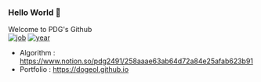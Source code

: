 ### Hello World 👋

<!--
**DoGeol/DoGeol** is a ✨ _special_ ✨ repository because its `README.md` (this file) appears on your GitHub profile.

Here are some ideas to get you started:

- 🔭 I’m currently working on ...
- 🌱 I’m currently learning ...
- 👯 I’m looking to collaborate on ...
- 🤔 I’m looking for help with ...
- 💬 Ask me about ...
- 📫 How to reach me: ...
- 😄 Pronouns: ...
- ⚡ Fun fact: ...
-->

Welcome to PDG's Github  
[![job](https://img.shields.io/badge/job-frontend%20engineer-brightgreen)](https://img.shields.io/badge/job-frontend%20engineer-brightgreen)
[![year](https://img.shields.io/badge/year-5-brightgreen)](https://img.shields.io/badge/year-5-brightgreen)

* Algorithm : https://www.notion.so/pdg2491/258aaae63ab64d72a84e25afab623b91
* Portfolio : https://dogeol.github.io
